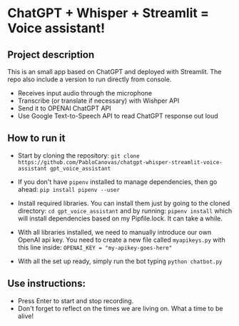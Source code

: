 # ChatGPT + Whisper + Streamlit = Voice assistant!

## Project description
This is an small app based on ChatGPT and deployed with Streamlit. The repo also include a version to run directly from console.

* Receives input audio through the microphone
* Transcribe (or translate if necessary) with Wishper API
* Send it to OPENAI ChatGPT API
* Use Google Text-to-Speech API to read ChatGPT response out loud


## How to run it
* Start by cloning the repository:
`git clone https://github.com/PabloCanovas/chatgpt-whisper-streamlit-voice-assistant gpt_voice_assistant`

* If you don't have `pipenv` installed to manage dependencies, then go ahead: `pip install pipenv --user`

* Install required libraries. You can install them just by going to the cloned directory: `cd gpt_voice_assistant`
and by running: `pipenv install` which will install dependencies based on my Pipfile.lock. It can take a while.

* With all libraries installed, we need to manually introduce our own OpenAI api key. You need to create a new file called `myapikeys.py` with this line inside:
`OPENAI_KEY = "my-apikey-goes-here"`

* With all the set up ready, simply run the bot typing ```python chatbot.py```

## Use instructions: 
* Press Enter to start and stop recording.
* Don't forget to reflect on the times we are living on. What a time to be alive!

